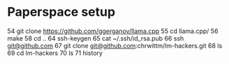 # Paperspace setup


   54  git clone https://github.com/ggerganov/llama.cpp
   55  cd llama.cpp/
   56  make
   58  cd ..
   64  ssh-keygen
   65  cat ~/.ssh/id_rsa.pub
   66  ssh git@github.com
   67  git clone git@github.com:chrwittm/lm-hackers.git
   68  ls
   69  cd lm-hackers
   70  ls
   71  history